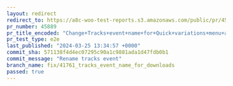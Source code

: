 ```yaml
---
layout: redirect
redirect_to: https://a8c-woo-test-reports.s3.amazonaws.com/public/pr/45889/e2e/index.html
pr_number: 45889
pr_title_encoded: "Change+Tracks+event+name+for+Quick+variations+menu+action"
pr_test_type: e2e
last_published: "2024-03-25 13:34:57 +0000"
commit_sha: 571138f4d4ec07295c90a1c9881ada1d47fdb0b1
commit_message: "Rename tracks event"
branch_name: fix/41761_tracks_event_name_for_downloads
passed: true
---
```

